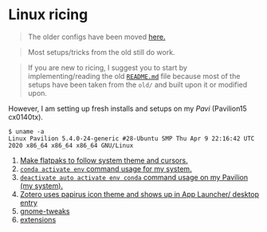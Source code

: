 # Linux ricing

> The older configs have been moved [here.](https://github.com/devprabal/rice/blob/master/old/ubuntu%2019.10/README.md)

> Most setups/tricks from the old still do work.

> If you are new to ricing, I suggest you to start by implementing/reading the old [`README.md`](https://github.com/devprabal/rice/blob/master/old/ubuntu%2019.10/README.md) file because most of the setups have been taken from the `old/` and built upon it or modified upon.

However, I am setting up fresh installs and setups on my *Pavi* (Pavilion15 cx0140tx).

```
$ uname -a
Linux Pavilion 5.4.0-24-generic #28-Ubuntu SMP Thu Apr 9 22:16:42 UTC 2020 x86_64 x86_64 x86_64 GNU/Linux
```

1. [Make flatpaks to follow system theme and cursors.](flatpak%20override%20theme.md)
2. [`conda activate env` command usage for my system.](conda_usage.md)
3. [`deactivate auto activate env conda` command usage on my Pavilion (my system).](conda%20auto%20activate%20base%20false%20command.md)
4. [Zotero uses papirus icon theme and shows up in App Launcher/ desktop entry](workaround%20for%20zotero%20papirus%20icon.md)
5. [gnome-tweaks](tweaks.md)
6. [extensions](shell-extensions.md)
